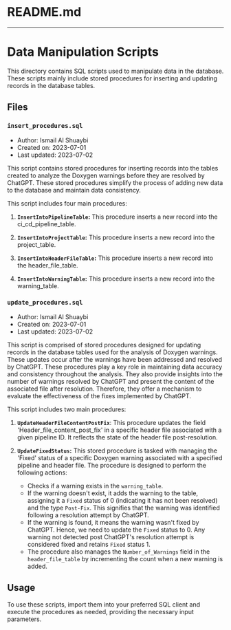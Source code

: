 # README.md

---

# Data Manipulation Scripts

This directory contains SQL scripts used to manipulate data in the database. 
These scripts mainly include stored procedures for inserting and updating 
records in the database tables.

## Files



### `insert_procedures.sql`

- Author: Ismail Al Shuaybi  
- Created on: 2023-07-01  
- Last updated: 2023-07-02  

This script contains stored procedures for inserting records into the 
tables created to analyze the Doxygen warnings before they are resolved 
by ChatGPT. These stored procedures simplify the process of adding new 
data to the database and maintain data consistency.

This script includes four main procedures:

1. **`InsertIntoPipelineTable`:** This procedure inserts a new record into the ci_cd_pipeline_table.

2. **`InsertIntoProjectTable`:** This procedure inserts a new record into the project_table.

3. **`InsertIntoHeaderFileTable`:** This procedure inserts a new record into the header_file_table.

4. **`InsertIntoWarningTable`:** This procedure inserts a new record into the warning_table.


### `update_procedures.sql`

- Author: Ismail Al Shuaybi   
- Created on: 2023-07-01  
- Last updated: 2023-07-02  

This script is comprised of stored procedures designed for updating 
records in the database tables used for the analysis of Doxygen warnings. 
These updates occur after the warnings have been addressed and resolved by ChatGPT. 
These procedures play a key role in maintaining data accuracy and consistency 
throughout the analysis. They also provide insights into the number of warnings 
resolved by ChatGPT and present the content of the associated file after resolution. 
Therefore, they offer a mechanism to evaluate the effectiveness of the fixes implemented by ChatGPT.

This script includes two main procedures:

1. **`UpdateHeaderFileContentPostFix`**: This procedure updates the field 
'Header_file_content_post_fix' in a specific header file associated with 
a given pipeline ID. It reflects the state of the header file post-resolution.

2. **`UpdateFixedStatus`:** This stored procedure is tasked with managing the 'Fixed' status of a 
specific Doxygen warning associated with a specified pipeline and header file. 
The procedure is designed to perform the following actions:
    - Checks if a warning exists in the `warning_table`.
    - If the warning doesn't exist, it adds the warning to the table, assigning it a `Fixed`
      status of 0 (indicating it has not been resolved) and the type `Post-Fix`.
      This signifies that the warning was identified following a resolution attempt by ChatGPT.
    - If the warning is found, it means the warning wasn't fixed by ChatGPT.
      Hence, we need to update the `Fixed` status to 0. Any warning not detected
      post ChatGPT's resolution attempt is considered fixed and retains `Fixed` status 1.
    - The procedure also manages the `Number_of_Warnings` field in the `header_file_table`
      by incrementing the count when a new warning is added.

## Usage

To use these scripts, import them into your preferred SQL client and execute the 
procedures as needed, providing the necessary input parameters.


